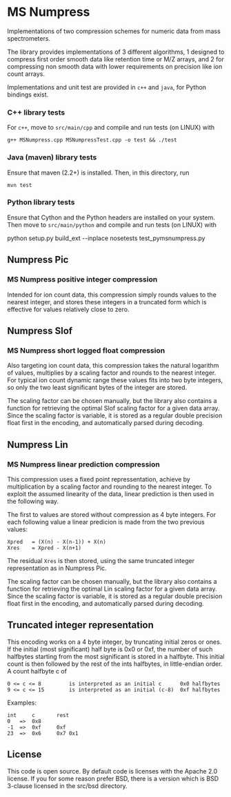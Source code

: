 MS Numpress
===========

Implementations of two compression schemes for numeric data from mass spectrometers.

The library provides implementations of 3 different algorithms, 
1 designed to compress first order smooth data like retention 
time or M/Z arrays, and 2 for compressing non smooth data with
lower requirements on precision like ion count arrays.

Implementations and unit test are provided in `c++` and `java`, for Python
bindings exist.

### C++ library tests

For `c++`, move to `src/main/cpp` and compile and run tests (on LINUX) with

	g++ MSNumpress.cpp MSNumpressTest.cpp -o test && ./test

### Java (maven) library tests

Ensure that maven (2.2+) is installed. Then, in this directory, run

	mvn test

### Python library tests

Ensure that Cython and the Python headers are installed on your system. Then
move to `src/main/python` and compile and run tests (on LINUX) with

  python setup.py build_ext --inplace
  nosetests test_pymsnumpress.py  

Numpress Pic
------------
### MS Numpress positive integer compression

Intended for ion count data, this compression simply rounds values 
to the nearest integer, and stores these integers in a truncated 
form which is effective for values relatively close to zero. 


Numpress Slof
-------------
### MS Numpress short logged float compression

Also targeting ion count data, this compression takes the natural
logarithm of values, multiplies by a scaling factor and rounds to 
the nearest integer. For typical ion count dynamic range these values 
fits into two byte integers, so only the two least significant bytes 
of the integer are stored.

The scaling factor can be chosen manually, but the library also contains
a function for retrieving the optimal Slof scaling factor for a given data array.
Since the scaling factor is variable, it is stored as a regular double 
precision float first in the encoding, and automatically parsed during decoding.

Numpress Lin
------------
### MS Numpress linear prediction compression

This compression uses a fixed point repressentation, achieve by 
multiplication by a scaling factor and rounding to the nearest integer. 
To exploit the assumed linearity of the data, linear prediction is 
then used in the following way. 

The first to values are stored without compression as 4 byte integers.
For each following value a linear predicion is made from the two previous
values:

	Xpred 	= (X(n) - X(n-1)) + X(n)
	Xres 	= Xpred - X(n+1)

The residual `Xres` is then stored, using the same truncated integer 
representation as in Numpress Pic.  

The scaling factor can be chosen manually, but the library also contains
a function for retrieving the optimal Lin scaling factor for a given data array.
Since the scaling factor is variable, it is stored as a regular double 
precision float first in the encoding, and automatically parsed during decoding.

Truncated integer representation 
---------------------------------

This encoding works on a 4 byte integer, by truncating initial zeros or ones.
If the initial (most significant) half byte is 0x0 or 0xf, the number of such 
halfbytes starting from the most significant is stored in a halfbyte. This initial 
count is then followed by the rest of the ints halfbytes, in little-endian order. 
A count halfbyte c of

	0 <= c <= 8 		is interpreted as an initial c 		0x0 halfbytes
	9 <= c <= 15		is interpreted as an initial (c-8) 	0xf halfbytes

Examples:

	int		c		rest
	0 	=> 	0x8
	-1	=>	0xf		0xf
	23	=>	0x6 	0x7	0x1



License 
-------

This code is open source. By default code is licenses with the Apache 2.0 license. 
If you for some reason prefer BSD, there is a version which is BSD 3-clause licensed 
in the src/bsd directory.  
